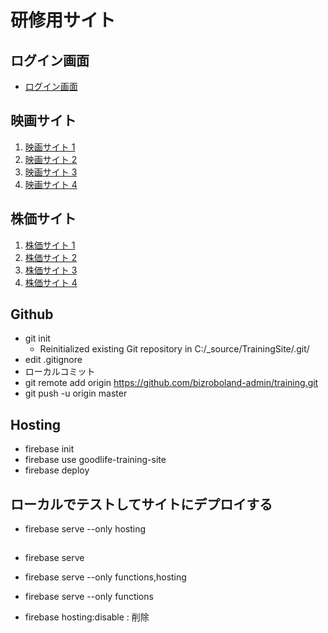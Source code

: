 # 研修用サイト

## ログイン画面
* [ログイン画面](https://goodlife-training-site.firebaseapp.com/login/)
## 映画サイト
1. [映画サイト 1](https://goodlife-training-site.firebaseapp.com/movie/1/)
1. [映画サイト 2](https://goodlife-training-site.firebaseapp.com/movie/2/)
1. [映画サイト 3](https://goodlife-training-site.firebaseapp.com/movie/3/)
1. [映画サイト 4](https://goodlife-training-site.firebaseapp.com/movie/4/)
## 株価サイト
1. [株価サイト 1](https://goodlife-training-site.firebaseapp.com/finance/1/)
1. [株価サイト 2](https://goodlife-training-site.firebaseapp.com/finance/2/)
1. [株価サイト 3](https://goodlife-training-site.firebaseapp.com/finance/3/)
1. [株価サイト 4](https://goodlife-training-site.firebaseapp.com/finance/4/)

## Github
* git init 
  * Reinitialized existing Git repository in C:/_source/TrainingSite/.git/
* edit .gitignore
* ローカルコミット
* git remote add origin https://github.com/bizroboland-admin/training.git
* git push -u origin master

## Hosting
* firebase init
* firebase use goodlife-training-site
* firebase deploy

## ローカルでテストしてサイトにデプロイする
* firebase serve --only hosting
## 
* firebase serve
* firebase serve --only functions,hosting
* firebase serve --only functions

* firebase hosting:disable   : 削除